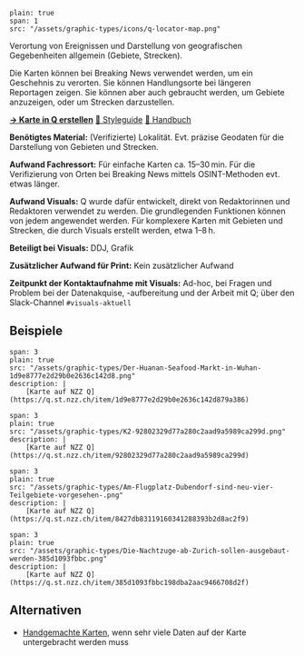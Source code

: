 
```image
plain: true
span: 1
src: "/assets/graphic-types/icons/q-locator-map.png"
```

Verortung von Ereignissen und Darstellung von geografischen Gegebenheiten allgemein (Gebiete, Strecken).

Die Karten können bei Breaking News verwendet werden, um ein Geschehnis zu verorten. Sie können Handlungsorte bei längeren Reportagen zeigen. Sie können aber auch gebraucht werden, um Gebiete anzuzeigen, oder um Strecken darzustellen.

[**→ Karte in Q erstellen**](https://q.st.nzz.ch/editor/locator_map)
[📖 Styleguide](/pointer-maps)
[🦮 Handbuch](https://wiki.nzzmg.ch/confluence/display/RED/Handbuch+Toolbox+Q#HandbuchToolboxQ-EineneueKarteerstellen)

**Benötigtes Material:**  (Verifizierte) Lokalität. Evt. präzise Geodaten für die Darstellung von Gebieten und Strecken.

**Aufwand Fachressort:** Für einfache Karten ca. 15–30 min. Für die Verifizierung von Orten bei Breaking News mittels OSINT-Methoden evt. etwas länger.

**Aufwand Visuals:** Q wurde dafür entwickelt, direkt von Redaktorinnen und Redaktoren verwendet zu werden. Die grundlegenden Funktionen können von jedem angewendet werden. 
Für komplexere Karten mit Gebieten und Strecken, die durch Visuals erstellt werden, etwa 1–8 h.

**Beteiligt bei Visuals:** DDJ, Grafik

**Zusätzlicher Aufwand für Print:** Kein zusätzlicher Aufwand

**Zeitpunkt der Kontaktaufnahme mit Visuals:** Ad-hoc, bei Fragen und Problem bei der Datenakquise, -aufbereitung und der Arbeit mit Q; über den Slack-Channel `#visuals-aktuell`

## Beispiele
```image
span: 3
plain: true
src: "/assets/graphic-types/Der-Huanan-Seafood-Markt-in-Wuhan-1d9e8777e2d29b0e2636c142d8.png"
description: |
	[Karte auf NZZ Q](https://q.st.nzz.ch/item/1d9e8777e2d29b0e2636c142d879a386)
```

```image
span: 3
plain: true
src: "/assets/graphic-types/K2-92802329d77a280c2aad9a5989ca299d.png"
description: |
	[Karte auf NZZ Q](https://q.st.nzz.ch/item/92802329d77a280c2aad9a5989ca299d)
```

```image
span: 3
plain: true
src: "/assets/graphic-types/Am-Flugplatz-Dubendorf-sind-neu-vier-Teilgebiete-vorgesehen-.png"
description: |
	[Karte auf NZZ Q](https://q.st.nzz.ch/item/8427db83119160341288393b2d8ac2f9)
```

```image
span: 3
plain: true
src: "/assets/graphic-types/Die-Nachtzuge-ab-Zurich-sollen-ausgebaut-werden-385d1093fbbc.png"
description: |
	[Karte auf NZZ Q](https://q.st.nzz.ch/item/385d1093fbbc198dba2aac9466708d2f)
```

## Alternativen
- [Handgemachte Karten](/custom-map), wenn sehr viele Daten auf der Karte untergebracht werden muss